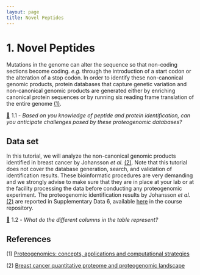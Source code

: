 ```yaml
---
layout: page
title: Novel Peptides
---
```


# 1. Novel Peptides

Mutations in the genome can alter the sequence so that non-coding sections become coding. _e.g._ through the introduction of a start codon or the alteration of a stop codon. In order to identify these non-canonical genomic products, protein databases that capture genetic variation and non-canonical genomic products are generated either by enriching canonical protein sequences or by running six reading frame translation of the entire genome [(1)](#references). 

[:speech_balloon:](answers.md#11) 1.1 - _Based on you knowledge of peptide and protein identification, can you anticipate challenges posed by these proteogenomic databases?_

## Data set

In this tutorial, we will analyze the non-canonical genomic products identified in breast cancer by Johansson _et al._ [(2)](#references). Note that this tutorial does not cover the database generation, search, and validation of identification results. These bioinformatic procedures are very demanding and we strongly advise to make sure that they are in place at your lab or at the facility processing the data before conducting any proteogenomic experiment. The proteogenomic identification results by Johansson _et al._ [(2)](#references) are reported in Supplementary Data 6, available [here](../resources/Johansson_et_al_breast_cancer_quantitative_proteome_and_proteogenomic_landscape) in the course repository.

[:speech_balloon:](answers.md#12) 1.2 - _What do the different columns in the table represent?_


## References

(1) [Proteogenomics: concepts, applications and computational strategies](https://www.ncbi.nlm.nih.gov/pubmed/25357241)

(2) [Breast cancer quantitative proteome and proteogenomic landscape](https://www.ncbi.nlm.nih.gov/pubmed/30962452)

